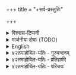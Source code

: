 +++
title = "+सर्व-प्रस्तुतिः"

+++

<details><summary>विश्वास-टिप्पनी</summary>

अत्र श्रुतिर् नोदाहृतैव मूले -  
सम्प्रदाये प्रविष्टानां स्त्री-शूद्राणाम् अप्य् अधिकारोऽत्रास्तीत्य् अतः।  
किञ्च सारबोधिनी-व्याख्याने श्रुतय उदाहृताः (मूले तत्र तत्र "आदि"-शब्देन सूचिता इति)।
</details>

<details><summary>मार्जनीया दोषाः (TODO)</summary>

ऩकारस्य नकारो वर्तते मूले बहुत्र १-९ अधिकारेषु।  
एवं सारबोधिन्याम् ५-९ अधिकारेषु। 

स्पानीयो ऽनुवादो बहुत्र न कृतः - यन्त्रसहकृतेन भाषाभिज्ञेन कार्यम्।  

राजगोपालानुवादे क्वचिद् विपरीतार्थाः प्रतिपादिता अस्माभिर् मार्जिताः - तत्र तत्र ~~मार्जनरेखा~~ स्थापिता।
</details>



<details><summary>English</summary>

Translated into English with Introduction and Notes by M. R. Rajagopala Ayyaṅgār, M. A. (Formerly of the Madras Educational Service)  
Published by: Agnihothram Rāmanuja Thathachariar,  
Kumbakonam.

Archive [link](https://archive.org/details/in.ernet.dli.2015.92385).
</details>

<details><summary>४२तमाहोबिल-यतिः - गुरुवन्दनम्</summary>

॥ श्रीः ॥   
श्रीमते हयग्रीवाय नमः ॥  
श्रीमते लक्ष्मीनृसिंहपरब्रह्मणे नमः ॥  
श्रीमते प्रणतार्तिहरवरदपरब्रह्मणे नमः ॥   

श्रीमल्-लक्ष्मी-नृसिंहे कटुतर-निनद-त्रस्त-विश्वाण्ड उग्रे  
वीरे दैत्येन्द्र-वक्षो-विदलनमुदिते भीषणे विष्णु-सञ्ज्ञे ।  
**भूयाद् भक्तिः** परा मे **ज्वलति** सकल-वित्-सार्व-भौमे ऽतिभद्रे   
पत्यौ सर्वस्य मृत्योर् मृति-कृति विनतानन्द+++(→पक्षे वैनतेयो मालोलविग्रहमूलस्थः)+++-कन्दे मुकुन्दे ॥१॥  

**वन्दे** नृसिंह-जायाम्  
अनादि-मायाम् अपोहितुं हेयाम् +++(→मायाम्)+++ ।  
सुललित-सुन्दर-कायां  
सुरेन्द्र-गेयां सुरर्षिभिर् **ध्येयाम्** ॥२॥  

वन्दे सूत्रवती-नाथं  
विष्वक्सेनम् अहर्निशम् ।  
यद्-वेत्र-चलनाद् विघ्ना  
**विद्रवन्ति** दिशो दश ॥ ३ ॥  

विचित्रां भगवद् **भक्तिं**  
रूपिणीं रस-वाहिनीम् ।  
**वन्दे** वाग्-अ-परिच्छेद्यां  
वकुला-भरणाभिधाम् ॥ ४ ॥  

नाथ-यामुन-योगीन्द्र-  
सूक्तीर् हृदि **विभावये** ।  
यद्-उपज्ञं यतीन्द्रस्य  
ज्ञानं निस्सीम-वैभवम् ॥ ५ ॥  

**वन्दे** यतीन्द्रम् अनिशं  
यत्-सूक्त्य्--अ-मृत-वाहिनी ।  
संसार-सर्प-सन्दष्ट–  
जीव-जीवातुर् अद्भुता ॥ ६ ॥  

वेदान्त-सूरि-चरणौ  
**वन्दिषीय** मुहुर्महुः ।  
यद्-ध्यान-लेशतस् सार-  
शास्त्र-भावो मम **स्फुटः** ॥ ७ ॥  

कालेऽस्मिन् श्री-नृ-सिंहस् स्व-पद-कमल-संसेवन-ध्यान-पूजा-  
योग्यान् अन्यान् **अ-दृष्ट्वा** रघुवर-नयतस् **स्वार्चनायाविर् आसीत्** ।  
आदि-श्रीवण्-शठ-द्विड्--यति-तनुर् इति यस् सम्यग् **उत्प्रेक्षितोऽभूत्**   
**जीयात्** सोऽयं नृ-कण्ठी-रव-पद-**परिचर्यैक-सन्तुष्ट**-चित्तः ॥८॥  

स्तुति-**पुलकाङ्कित**-गात्रं  
+++(स्तुति←)+++नृहरेर् बाष्पाम्बुना **लसन्**-नेत्रम् ।  
**वन्दे** शठ-रिपु-रामा-  
वरज-मुनीन्द्रं मदीय-कुल-नाथम् ॥९॥  

**दान-विनिर्जित**-कल्पं+++(→वृक्षं)+++  
दयालुम् अनघं दमादि-गुण-पूर्णम् ।  
श्री-रङ्ग-नाथ-योगि-  
प्रवरम् अहं **भावये** गुरूत्तंसम् ॥१०॥  

वीर-रघ्व्-ईट्-छठा-राति-  
योगिराजं **भजे** ऽनिशम् ।  
ज्ञानानुष्ठान-वैराग्य-  
वारिधिं मम शेवधिम्+++(=सम्पत्)+++ ॥११॥  

यो ऽसाव् आचार्य-भक्तौ मधुर-कविर् इति **प्रोच्यते** सर्वलोकैः   
विष्णोर् भक्तौ तथा यं **कथयति** जनता कारि+++(←शठारिपिता)+++-सूनोस् समानम् ।  
श्रीभाष्यादि-प्रचारे यति-पतिर् इति यं **मेनिरे** पण्डिताग्र्याः   
सो ऽयं **जेजीयतां** श्री-नर-हरि-शठ-जिद्-योगि-राजो दयालुः ॥१२॥  

लक्ष्मी-नृ-हरि-शठ-द्विड्-  
यति-पति-चरणौ **व्रजामि शरणम्** अहम् ।  
यत्-**परिचरणाद् आत्तो**  
ब्रह्मानुभवोऽप्य् अहो मयाऽत्रैव ॥१३॥   

काञ्चन-कृष्णाभिख्यां  
करुणाम् इव रूपिणीं क्षमा-मुख्याम् ।  
अपि+++(←अतः)+++ सञ्चरणवतीं मे  
प्रपत्तिविद्यां **भजे** सदा हृद्याम् ॥१४॥  
</details>


<details><summary>४२तमाहोबिल-यतिः - प्रतिज्ञादि</summary>

एवं श्रीनृहरेः पदाम्बु-ज-युगं **ध्यात्वा**, गुरूणां ततिं   
**नत्वा**, तत्र च वेद-मौलि-गुरु-राट्-पादाम्बु-जे **न्यस्त**-धीः ।  
श्री-रङ्गादि-शठारि-योगि--नृ-पतिर् व्याख्यां रहस्य-त्रयी-  
सारस्य **+आतनुते** गिरा सरलया सारार्थ-सम्बोधिनीम् ॥१५॥  

क्वाहं मन्दमतिः क्व चातिगहना वेदान्त-सूरेर् गिरो  
**जानन्न्** एवम् अहं धिया चपलया **व्याख्यातुम् इच्छामि** ताः ।  
**क्षन्तव्यं** मम साहसं बुधवरैर्, **नोपेक्षणीया** कृतिस्  
त्व् एषा चाढ्य-वरैर् इवाल्प-कणिका कामं गुणैक-स्पृहैः ॥१६॥  

व्याख्यान-पञ्चकानुक्तो  
**न** कोप्य् अर्थो **ऽस्ति** यद्य् अपि ।  
तथापि **क्रियते** व्याख्या  
वाचां मम **विशुद्धये** ॥१७॥+++(4)+++  

अन्योक्तार्थस्य **कथनं**  
दोषो यद्य् अत्र **मन्यते** ।  
आद्येतरस्मिन् व्याख्याने  
सर्वत्रायं **दुर्-उद्धरः** ॥१८॥ +++(5)+++ 

+++(तेषु पञ्चसु)+++ क्वचित् किञ्चिद् विशेषेण  
**तत्राश्वासो मतस्** तव ।  
अत्रापि स भवेद् एव  
ततस् **सार्थो ममोद्यमः** ॥१९॥  

श्री-नृसिंह-शठाराति-  
योगिनो नृहरेर् अपि ।  
**आज्ञयाऽत्र प्रवृत्तस्य**  
**को** वा **भारो** भवेन् मम ॥२०॥+++(5)+++   

लक्ष्मी-नृहरिर् एवैतद्-  
व्याख्यां स्वप्रीतये स्वयम् ।  
लेखिनी-स्थान-भूतेन  
मया **लिखति** सादरम् ॥२१॥  +++(5)+++
</details>

<details><summary>४२तमाहोबिल-यतिः - परिचयः</summary>

श्रियःपतियाय्, अखिल-हेयप्रत्यनीक-कल्याणैकतानऩाय्,  
परम-कारुणिकऩ् आय्प् पोन्द नारायणऩ् 

> "सॆऩ्ऱु सॆऩ्ऱागिलुङ् गण्डु  
> सऩ्मम् कऴिप्पाऩ् ऎण्णि ऒऩ्ऱिय् ऒऩ्ऱिय् उलगम् पडैत्ताऩ्" 

ऎऩ्गिऱबडिये  

> ऒरु कल्बत्तिऱ्कु ऒरु जीवऩ् आवदु  
तम्मै उळ्ळ बडि कण्डु  
उज्जीविक्कक् कडवऩ् +++(5)+++ 

ऎऩ्गिऱ ऎण्णत्ताले  
अडिक्क् अडि जगत्तै **सृष्टि सॆय्दु**  

‘यो ब्रह्माणं’ ऎऩ्गिऱ बडिये  
ब्रह्मावुक्कु अडियिलेये  
वेदोपदेशादिगळैप् पण्णियुम्,  
पिऩ्बु तत्-तद्-अवसरङ्गळिल्  
सनकादिगळैक् कॊण्डु  
निवृत्ति-धर्मङ्गळैप् **प्रवर्त्तिप्पित्तुम्**,  
नारायण-गीताचार्य-रूपेण ताऩे **वॆळि निऩ्ऱु**  
**ज्ञानोपदेशङ्गळैच् चॆय्दुम्**,  
इक्-कलि-युगं वन्दवाऱे,  
अधिकारि-दौर्लभ्यत्ताले  
ताम् प्रवर्त्तिप्पित्त कर्म-ज्ञान-भक्तियोग-प्रतिपादक-शास्त्र-**भागङ्गळ् पयऩ् पडामल्** पोऩमैयैक्+++(=??)+++ **गणिसित्तु**  
‘द्वापरस्य युगस्यान्ते आदौ कलियुगस्य च’ ऎऩ्गिऱबडि  
प्रपत्ति-प्रधानमाऩ श्रीपाञ्चरात्रशास्त्रत्तै **प्रवर्तिप्पित्तु**,  

अदुवुम् विस्तृतमाय् विविध-प्रकारम् आय्प् पोन्ददाल्  
अदिलुम् ऋषि-प्रायर्गळ् आऩ महामतिकळुक्कु अऩ्ऱि  
मन्द-मतिगळुक्कु प्रयोजनम् इल्लामैयैक् **करुदि**  
तामे "वॆऩ्ऱिप्+++(=??)+++ पुगऴ् तिरु-वेङ्कट-नाथऩ् ऎऩ्ऩुम् गुरुव् आय्त्"  
तूप्पुलिल् **अवतरित्तु**  
नाथ-यामुन-यतिवरादिगळाले प्रवर्तितम् आऩ व्यास-सिद्धान्तत्तैप्  
पल ग्रन्थङ्गळालुम्, पल-बडिय् आग **स्थिर-प्रतिष्ठितम् आक्कि**  
प्रपत्तियै सपरिकरम् आय् साधिकारम् आय्  
मासऱ विळक्कुम् ‘‘श्रीमद्-रहस्य-त्रयसार’’म् ऎऩ्ऩुम् महाप्रबन्धत्तै वॆळिय् इट्ट् अरुळिऩाऩ्।  

इदिल् सकल-वेदान्त-सारतमङ्गळ् आऩ रहस्य-त्रयङ्गळिऩ् अर्थम् विशदीकरिक्कप् पडुगैयालुम्,  
स्मृतीतिहास-पुराण-पञ्चरात्र-दिव्यसूरि-प्रबन्धादिगळ् प्रमाणङ्गळ् आग उदाहरिक्कप् पडुगैयालुम्,  
इदऱ्कु श्रुति-स्मृत्य्-आदि सर्व-सच्-छास्त्रङ्गळोडुम् **सेर्त्तिय् उण्डु**। 

मुमुक्षुक्कळाय्, आकिञ्चन्य-धनिकर्गळ् आय्प् पोन्द नमक्कु  
सपरिकरम् आऩ भक्तियोगत्तै विशदीकरिक्किऱ सूत्र-भाष्यादिगळिऱ् काट्टिलुम्  
सुकरोपायम् आऩ प्रपत्तियिऩ् स्वरूप-परिकराधिकारादिगळै विशदीकरिक्किऱ इप् प्रबन्धमे **उपादेयतमम्।** +++(5)+++ 

इदु सरळमाऩ मणि प्रवाळ नडैयिलमैन्दिरुप्पदालुम्,  
सत्-सम्प्रदायत्तोडु श्रीभाष्यत्तिल् चिरपरिचयम् पण्णिऩ महाप्राज्ञर्गळुक्कुम् अऱियवरिद् आऩ अर्थङ्गळैप् पॊदिन्दुगॊण्ड् इरुप्पदालुम्  
मन्दप्रज्ञरोडु महाप्राज्ञरोडु वासियऱ गुण-ग्राहिकळाऩ सर्वजनङ्गळालुम् कॊण्डाडप्पडुम् ओर् अद्भुत-ग्रन्थरत्नम्। 

आगैयालिदै चिरकालम् महाभाग्य-लब्ध-सदाचार्यादि-शुश्रूषैयाले सम्यग्ग्रहणम् पण्णि, बहुधा मननम् पण्णि, बहुधा प्रवचनम् पण्णि कृतार्थऩाऩदु मात्रमऩ्ऱिक्के इत्तोडु व्याख्यातृत्व-रूपसम्बन्धत्तैयुम् पॆऱ्ऱु कृतार्थऩागक् करुदि इदऱ्कु व्याख्यानमॆऴुदुगिऱोम्।  
दयतां देशिको मे दयाळुः।  
</details>
